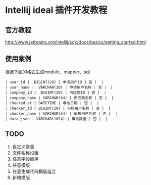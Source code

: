 # Intellij ideal 插件开发教程

## 官方教程
http://www.jetbrains.org/intellij/sdk/docs/basics/getting_started.html


## 使用案例
根据下面的格式生成module、mapper、sql

```
| user_id |  BIGINT(20) | 申请用户ID | 否 |  |
| user_name |  VARCHAR(20) | 申请用户名称 | 否 |  |
| company_id |  BIGINT(20) | 供应商ID | 否 |  |
| company_name | VARCHAR(64) | 供应商名称 | 否 |  |
| checked_at | DATETIME | 审核日期 | 否 |  |
| checker_id | BIGINT(20) | 审核用户名称 | 否 |  |
| checker_name | VARCHAR(64) | 审核用户名称 | 否 |  |
| data_json | VARCHAR(1024) | 审核数据 | 否 |  |
```

## TODO

1. 自定义常量
2. 文件名称设置
3. 任意字段顺序
4. 任意模版
5. 任意生成代码模版组合
6. 新增模版
